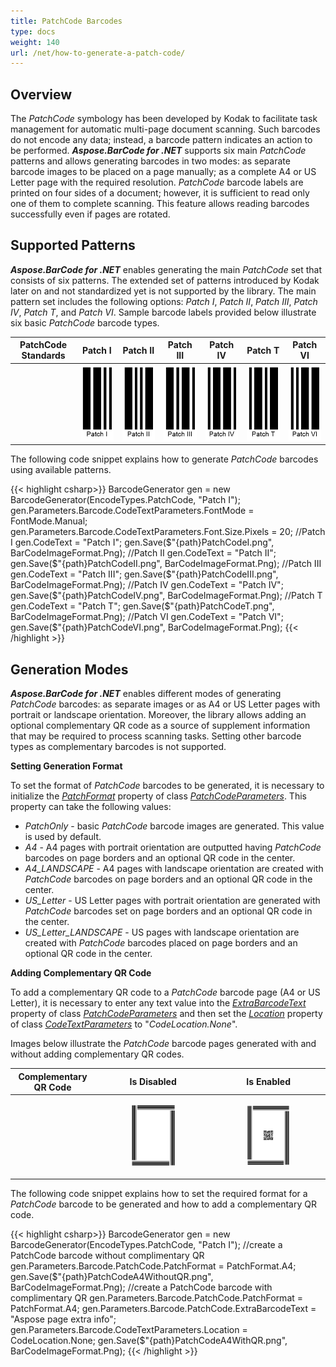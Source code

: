 ```yaml
---
title: PatchCode Barcodes
type: docs
weight: 140
url: /net/how-to-generate-a-patch-code/
---
```


## Overview
The *PatchCode* symbology has been developed by Kodak to facilitate task management for automatic multi-page document scanning. Such barcodes do not encode any data; instead, a barcode pattern indicates an action to be performed. ***Aspose.BarCode for .NET*** supports six main *PatchCode* patterns and allows generating barcodes in two modes: as separate barcode images to be placed on a page manually; as a complete A4 or US Letter page with the required resolution. *PatchCode* barcode labels are printed on four sides of a document; however, it is sufficient to read only one of them to complete scanning. This feature allows reading barcodes successfully even if pages are rotated.

## Supported Patterns
***Aspose.BarCode for .NET*** enables generating the main *PatchCode* set that consists of six patterns. The extended set of patterns introduced by Kodak later on and not standardized yet is not supported by the library. The main pattern set includes the following options: *Patch I*, *Patch II*, *Patch III*, *Patch IV*, *Patch T*, and *Patch VI*.
Sample barcode labels provided below illustrate six basic *PatchCode* barcode types.
  
|PatchCode Standards|Patch I|Patch II|Patch III|Patch IV|Patch T|Patch VI|  
| :-: | :-: | :-: | :-: | :-: | :-: | :-: |
| |<img src="patchcodei.png">|<img src="patchcodeii.png">|<img src="patchcodeiii.png">|<img src="patchcodeiv.png">|<img src="patchcodet.png">|<img src="patchcodevi.png">|
  
The following code snippet explains how to generate *PatchCode* barcodes using available patterns.
  
{{< highlight csharp>}}
BarcodeGenerator gen = new BarcodeGenerator(EncodeTypes.PatchCode, "Patch I");
gen.Parameters.Barcode.CodeTextParameters.FontMode = FontMode.Manual;
gen.Parameters.Barcode.CodeTextParameters.Font.Size.Pixels = 20;
//Patch I
gen.CodeText = "Patch I";
gen.Save($"{path}PatchCodeI.png", BarCodeImageFormat.Png);
//Patch II
gen.CodeText = "Patch II";
gen.Save($"{path}PatchCodeII.png", BarCodeImageFormat.Png);
//Patch III
gen.CodeText = "Patch III";
gen.Save($"{path}PatchCodeIII.png", BarCodeImageFormat.Png);
//Patch IV
gen.CodeText = "Patch IV";
gen.Save($"{path}PatchCodeIV.png", BarCodeImageFormat.Png);
//Patch T
gen.CodeText = "Patch T";
gen.Save($"{path}PatchCodeT.png", BarCodeImageFormat.Png);
//Patch VI
gen.CodeText = "Patch VI";
gen.Save($"{path}PatchCodeVI.png", BarCodeImageFormat.Png);
{{< /highlight >}}


## Generation Modes
***Aspose.BarCode for .NET*** enables different modes of generating *PatchCode* barcodes: as separate images or as A4 or US Letter pages with portrait or landscape orientation. Moreover, the library allows adding an optional complementary QR code as a source of supplement information that may be required to process scanning tasks. Setting other barcode types as complementary barcodes is not supported.  
  
**Setting Generation Format** 
  
To set the format of *PatchCode* barcodes to be generated, it is necessary to initialize the [*PatchFormat*](https://apireference.aspose.com/barcode/net/aspose.barcode.generation/patchcodeparameters/properties/patchformat) property of class [*PatchCodeParameters*](https://apireference.aspose.com/barcode/net/aspose.barcode.generation/patchcodeparameters). This property can take the following values: 
- *PatchOnly* - basic *PatchCode* barcode images are generated. This value is used by default. 
- *A4* - A4 pages with portrait orientation are outputted having *PatchCode* barcodes on page borders and an optional QR code in the center.
- *A4_LANDSCAPE* - A4 pages with landscape orientation are created with *PatchCode* barcodes on page borders and an optional QR code in the center. 
- *US_Letter* - US Letter pages with portrait orientation are generated with *PatchCode* barcodes set on page borders and an optional QR code in the center.
- *US_Letter_LANDSCAPE* - US pages with landscape orientation are created with *PatchCode* barcodes placed on page borders and an optional QR code in the center.

**Adding Complementary QR Code**  
  
To add a complementary QR code to a *PatchCode* barcode page (A4 or US Letter), it is necessary to enter any text value into the [*ExtraBarcodeText*](https://apireference.aspose.com/barcode/net/aspose.barcode.generation/patchcodeparameters/properties/extrabarcodetext) property of class [*PatchCodeParameters*](https://apireference.aspose.com/barcode/net/aspose.barcode.generation/patchcodeparameters) and then set the [*Location*](https://apireference.aspose.com/barcode/net/aspose.barcode.generation/codetextparameters/properties/location) property of class [*CodeTextParameters*](https://apireference.aspose.com/barcode/net/aspose.barcode.generation/codetextparameters) to "*CodeLocation.None*".  
  
Images below illustrate the *PatchCode* barcode pages generated with and without adding complementary QR codes.
  
|Complementary QR Code|Is Disabled|Is Enabled|
| :-: | :-: | :-: |
| |<a href="patchcodea4withoutqr.png"> <p align="center"><img src="patchcodea4withoutqr.png" width="40%" height="40%" alttext="PatchCode Barcode Without QR"></p></a>|<a href="patchcodea4withqr.png"> <p align="center"><img src="patchcodea4withqr.png" width="40%" height="40%" alttext="PatchCode Barcode With QR"></p></a>|
  
The following code snippet explains how to set the required format for a *PatchCode* barcode to be generated and how to add a complementary QR code.
  
{{< highlight csharp>}}
BarcodeGenerator gen = new BarcodeGenerator(EncodeTypes.PatchCode, "Patch I");
//create a PatchCode barcode without complimentary QR
gen.Parameters.Barcode.PatchCode.PatchFormat = PatchFormat.A4;
gen.Save($"{path}PatchCodeA4WithoutQR.png", BarCodeImageFormat.Png);
//create a PatchCode barcode with complimentary QR
gen.Parameters.Barcode.PatchCode.PatchFormat = PatchFormat.A4;
gen.Parameters.Barcode.PatchCode.ExtraBarcodeText = "Aspose page extra info";
gen.Parameters.Barcode.CodeTextParameters.Location = CodeLocation.None;
gen.Save($"{path}PatchCodeA4WithQR.png", BarCodeImageFormat.Png);
{{< /highlight >}}
